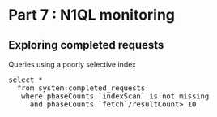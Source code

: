 # Part 7 : N1QL monitoring

## Exploring completed requests

Queries using a poorly selective index

<pre id="example">
select *
  from system:completed_requests
   where phaseCounts.`indexScan` is not missing
     and phaseCounts.`fetch`/resultCount> 10
</pre>
